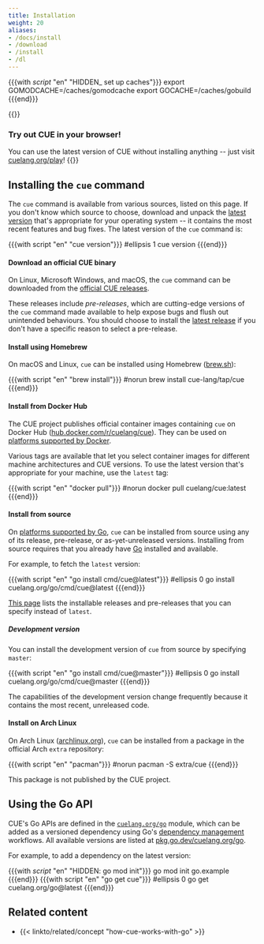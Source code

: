 ```yaml
---
title: Installation
weight: 20
aliases:
- /docs/install
- /download
- /install
- /dl
---
```


{{{with _script_ "en" "HIDDEN_ set up caches"}}}
export GOMODCACHE=/caches/gomodcache
export GOCACHE=/caches/gobuild
{{{end}}}

{{<warning>}}
### Try out CUE in your browser!
You can use the latest version of CUE without installing anything -- just visit
[cuelang.org/play](https://cuelang.org/play/)!
{{</warning>}}

## Installing the `cue` command

The `cue` command is available from various sources, listed on this page.
If you don't know which source to choose, download and unpack the
[latest version](https://github.com/cue-lang/cue/releases/latest)
that's appropriate for your operating system -- it contains the most recent
features and bug fixes.
The latest version of the `cue` command is:

{{{with script "en" "cue version"}}}
#ellipsis 1
cue version
{{{end}}}

#### Download an official CUE binary

On Linux, Microsoft Windows, and macOS, the `cue` command can be downloaded from the
[official CUE releases](https://github.com/cue-lang/cue/releases/).

These releases include *pre-releases*, which are cutting-edge versions of the
`cue` command made available to help expose bugs and flush out unintended
behaviours. You should choose to install the
[latest release](https://github.com/cue-lang/cue/releases/latest) if you don't
have a specific reason to select a pre-release.

#### Install using Homebrew

On macOS and Linux, `cue` can be installed using Homebrew
([brew.sh](https://brew.sh)):

{{{with script "en" "brew install"}}}
#norun
brew install cue-lang/tap/cue
{{{end}}}

#### Install from Docker Hub

The CUE project publishes official container images containing `cue` on Docker Hub
([hub.docker.com/r/cuelang/cue](https://hub.docker.com/r/cuelang/cue)).
They can be used on
[platforms supported by Docker](https://docs.docker.com/engine/install/).

Various tags are available that let you select container images for different
machine architectures and CUE versions. To use the latest version that's
appropriate for your machine, use the `latest` tag:

{{{with script "en" "docker pull"}}}
#norun
docker pull cuelang/cue:latest
{{{end}}}

#### Install from source

On
[platforms supported by Go](https://go.dev/dl/#stable),
`cue` can be installed from source using any of its
release, pre-release, or as-yet-unreleased versions.
Installing from source requires that you already have
[Go](https://go.dev)
installed and available.

For example, to fetch the `latest` version:

{{{with script "en" "go install cmd/cue@latest"}}}
#ellipsis 0
go install cuelang.org/go/cmd/cue@latest
{{{end}}}

[This page](https://pkg.go.dev/cuelang.org/go?tab=versions)
lists the installable releases and pre-releases that you can specify instead of
`latest`.

##### Development version

You can install the development version of `cue` from source by specifying `master`:

{{{with script "en" "go install cmd/cue@master"}}}
#ellipsis 0
go install cuelang.org/go/cmd/cue@master
{{{end}}}

The capabilities of the development version change frequently because it contains the
most recent, unreleased code.

#### Install on Arch Linux

On Arch Linux
([archlinux.org](https://archlinux.org)),
`cue` can be installed from a package in the official Arch `extra` repository:

{{{with script "en" "pacman"}}}
#norun
pacman -S extra/cue
{{{end}}}

This package is not published by the CUE project.

## Using the Go API

CUE's Go APIs are defined in the
[`cuelang.org/go`](https://pkg.go.dev/cuelang.org/go) module, which can be added
as a versioned dependency using Go's
[dependency management](https://go.dev/doc/modules/managing-dependencies)
workflows. All available versions are listed at
[pkg.go.dev/cuelang.org/go](https://pkg.go.dev/cuelang.org/go?tab=versions).

For example, to add a dependency on the latest version:

{{{with _script_ "en" "HIDDEN: go mod init"}}}
go mod init go.example
{{{end}}}
{{{with script "en" "go get cue"}}}
#ellipsis 0
go get cuelang.org/go@latest
{{{end}}}

## Related content

- {{< linkto/related/concept "how-cue-works-with-go" >}}
